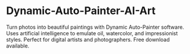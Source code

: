 # Dynamic-Auto-Painter-AI-Art
Turn photos into beautiful paintings with Dynamic Auto-Painter software. Uses artificial intelligence to emulate oil, watercolor, and impressionist styles. Perfect for digital artists and photographers. Free download available.
